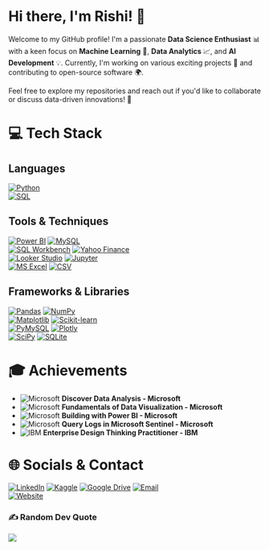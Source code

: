 # Hi there, I'm Rishi! 👋

Welcome to my GitHub profile! I'm a passionate **Data Science Enthusiast** 📊 with a keen focus on **Machine Learning** 🤖, **Data Analytics** 📈, and **AI Development** 💡. Currently, I'm working on various exciting projects 🚀 and contributing to open-source software 🌍. 

Feel free to explore my repositories and reach out if you'd like to collaborate or discuss data-driven innovations! 💬

# 💻 Tech Stack  

## **Languages**  
[![Python](https://img.shields.io/badge/python-3670A0?style=plastic&logo=python&logoColor=ffdd54)](https://www.python.org/)  
[![SQL](https://img.shields.io/badge/SQL-%2307405e.svg?style=plastic&logo=sqlite&logoColor=white)](https://www.w3schools.com/sql/)  

## **Tools & Techniques**  
[![Power BI](https://img.shields.io/badge/Power%20BI-F2C811?style=plastic&logo=power-bi&logoColor=black)](https://powerbi.microsoft.com/)  [![MySQL](https://img.shields.io/badge/MySQL-4479A1.svg?style=plastic&logo=mysql&logoColor=white)](https://www.mysql.com/)  
[![SQL Workbench](https://img.shields.io/badge/SQL%20Workbench-%230074C6.svg?style=plastic&logo=mysql&logoColor=white)](https://dev.mysql.com/doc/workbench/en/)  [![Yahoo Finance](https://img.shields.io/badge/Yahoo%20Finance-6001D2.svg?style=plastic&logo=yahoo&logoColor=white)](https://finance.yahoo.com/)  
[![Looker Studio](https://img.shields.io/badge/Looker%20Studio-4285F4.svg?style=plastic&logo=google&logoColor=white)](https://lookerstudio.google.com/)  [![Jupyter](https://img.shields.io/badge/Jupyter-%23F37626.svg?style=plastic&logo=jupyter&logoColor=white)](https://jupyter.org/)  
[![MS Excel](https://img.shields.io/badge/MS%20Excel-217346?style=plastic&logo=microsoft-excel&logoColor=white)](https://www.microsoft.com/en-us/microsoft-365/excel)  [![CSV](https://img.shields.io/badge/CSV-%2300407D.svg?style=plastic&logo=microsoft&logoColor=white)](https://www.w3schools.com/python/pandas/pandas_csv.asp)  

## **Frameworks & Libraries**  
[![Pandas](https://img.shields.io/badge/Pandas-%23150458.svg?style=plastic&logo=pandas&logoColor=white)](https://pandas.pydata.org/)  [![NumPy](https://img.shields.io/badge/NumPy-%23013243.svg?style=plastic&logo=numpy&logoColor=white)](https://numpy.org/)  
[![Matplotlib](https://img.shields.io/badge/Matplotlib-%23F37626.svg?style=plastic&logo=python&logoColor=white)](https://matplotlib.org/)  [![Scikit-learn](https://img.shields.io/badge/Scikit--learn-%23F7931E.svg?style=plastic&logo=scikit-learn&logoColor=white)](https://scikit-learn.org/)  
[![PyMySQL](https://img.shields.io/badge/PyMySQL-4479A1.svg?style=plastic&logo=mysql&logoColor=white)](https://pymysql.readthedocs.io/en/latest/)  [![Plotly](https://img.shields.io/badge/Plotly-%233F4F75.svg?style=plastic&logo=plotly&logoColor=white)](https://plotly.com/)  
[![SciPy](https://img.shields.io/badge/SciPy-%230C55A5.svg?style=plastic&logo=scipy&logoColor=white)](https://scipy.org/)  [![SQLite](https://img.shields.io/badge/SQLite-%2307405e.svg?style=plastic&logo=sqlite&logoColor=white)](https://www.sqlite.org/)  




# 🎓 Achievements  

- ![Microsoft](https://img.shields.io/badge/Microsoft-%230078D4.svg?style=plastic&logo=microsoft&logoColor=white) **Discover Data Analysis - Microsoft**  
- ![Microsoft](https://img.shields.io/badge/Microsoft-%230078D4.svg?style=plastic&logo=microsoft&logoColor=white) **Fundamentals of Data Visualization - Microsoft**  
- ![Microsoft](https://img.shields.io/badge/Microsoft-%230078D4.svg?style=plastic&logo=microsoft&logoColor=white) **Building with Power BI - Microsoft**  
- ![Microsoft](https://img.shields.io/badge/Microsoft-%230078D4.svg?style=plastic&logo=microsoft&logoColor=white) **Query Logs in Microsoft Sentinel - Microsoft**  
- ![IBM](https://img.shields.io/badge/IBM-%23000000.svg?style=plastic&logo=ibm&logoColor=white) **Enterprise Design Thinking Practitioner - IBM**  


# 🌐 Socials & Contact  

[![LinkedIn](https://img.shields.io/badge/LinkedIn-%230077B5.svg?style=plastic&logo=linkedin&logoColor=white)](https://www.linkedin.com/in/rishi-datascience/)  [![Kaggle](https://img.shields.io/badge/Kaggle-%23020f48.svg?style=plastic&logo=kaggle&logoColor=white)](https://www.kaggle.com/rishigupta61)  [![Google Drive](https://img.shields.io/badge/Achievements-%234285F4.svg?style=plastic&logo=google-drive&logoColor=white)](https://drive.google.com/drive/folders/1LfqdQlWnnIFAv0f30_DmBdhvAN6Lqjkr?usp=sharing)  [![Email](https://img.shields.io/badge/Email-D14836?style=plastic&logo=gmail&logoColor=white)](rishigupta_official@hotmail.com|)  
[![Website](https://img.shields.io/badge/Website-%23323332.svg?style=plastic&logo=vercel&logoColor=white)](https://rishi-data-portfolio.vercel.app/)


### ✍️ Random Dev Quote
![](https://quotes-github-readme.vercel.app/api?type=horizontal&theme=gruvbox)

